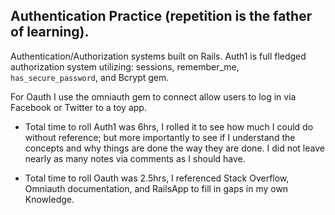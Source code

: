 ## Authentication Practice (repetition is the father of learning).

Authentication/Authorization systems built on Rails. Auth1 is full fledged authorization system utilizing: sessions, remember_me, `has_secure_password`, and Bcrypt gem.

For Oauth I use the omniauth gem to connect allow users to log in via Facebook or Twitter to a toy app.

* Total time to roll Auth1 was 6hrs, I rolled it to see how much I could do without reference; but more importantly to see if I understand the concepts and why things are done the way they are done. I did not leave nearly as many notes via comments as I should have.

* Total time to roll Oauth was 2.5hrs, I referenced Stack Overflow, Omniauth documentation, and RailsApp to fill in gaps in my own Knowledge.
